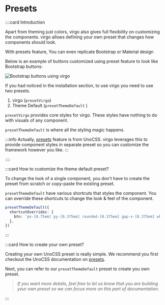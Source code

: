 # Presets

::::card Introduction

Apart from theming just colors, virgo also gives full flexibility on customizing the components. virgo allows defining your own preset that changes how components should look.

With presets feature, You can even replicate Bootstrap or Material design <i class="i-fluent-emoji-exploding-head"></i>

Below is an example of buttons customized using preset feature to look like Bootstrap buttons:

![Bootstrap buttons using virgo](/images/guide/virgo-bootstrap-btns.png)

If you had noticed in the installation section, to use virgo you need to use two presets.

1. virgo (`presetVirgo`)
2. Theme Default (`presetThemeDefault` )

`presetVirgo` provides core styles for virgo. These styles have nothing to do with visuals of any component.

`presetThemeDefault` is where all the styling magic happens.

:::info
Actually, [presets](https://unocss.dev/config/presets) feature is from UnoCSS. virgo leverages this to provide component styles in separate preset so you can customize the framework however you like.
:::

::::

:::card How to customize the theme default preset?

To change the look of a single component, you don't have to create the preset from scratch or copy-paste the existing preset.

`presetThemeDefault` have various shortcuts that styles the component. You can override these shortcuts to change the look & feel of the component.

```ts
presetThemeDefault({
  shortcutOverrides: {
    btn: 'px-[0.75em] py-[0.375em] rounded-[0.375em] gap-x-[0.375em] whitespace-nowrap',
  },
})
```

:::

:::card How to create your own preset?

Creating your own UnoCSS preset is really simple. We recommend you first checkout the UnoCSS documentation on [presets](https://unocss.dev/config/presets).

Next, you can refer to our `presetThemeDefault` preset to create you own preset.

> _If you want more details, feel free to let us know that you are building your own preset so we can focus more on this part of documentation._

:::
